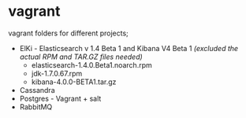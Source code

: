 vagrant
=======

vagrant folders for different projects;
* ElKi - Elasticsearch v 1.4 Beta 1 and Kibana V4 Beta 1 *(excluded the actual RPM and TAR.GZ files needed)*
  * elasticsearch-1.4.0.Beta1.noarch.rpm
  * jdk-1.7.0.67.rpm
  * kibana-4.0.0-BETA1.tar.gz
* Cassandra
* Postgres - Vagrant + salt 
* RabbitMQ
  
